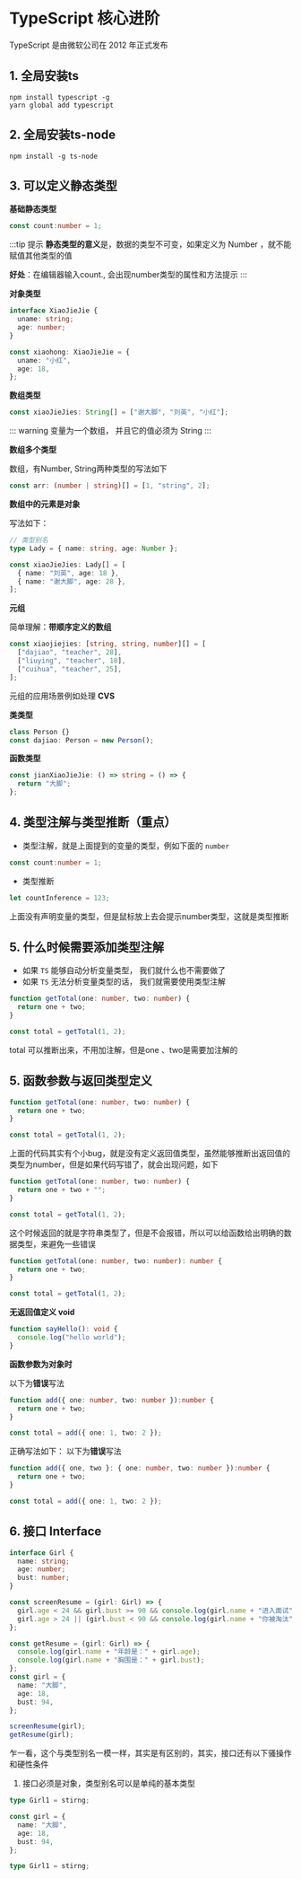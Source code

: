 # TypeScript 核心进阶


TypeScript 是由微软公司在 2012 年正式发布

## 1. 全局安装ts
```
npm install typescript -g
yarn global add typescript
```
## 2. 全局安装ts-node
```
npm install -g ts-node
```
## 3. 可以定义静态类型

**基础静态类型**

```ts
const count:number = 1;
```
:::tip 提示
**静态类型的意义**是，数据的类型不可变，如果定义为 Number ，就不能赋值其他类型的值

**好处**：在编辑器输入count., 会出现number类型的属性和方法提示
:::

**对象类型**
```ts
interface XiaoJieJie {
  uname: string;
  age: number;
}

const xiaohong: XiaoJieJie = {
  uname: "小红",
  age: 18,
};
```

**数组类型**

```ts
const xiaoJieJies: String[] = ["谢大脚", "刘英", "小红"];
```
::: warning
变量为一个数组， 并且它的值必须为 String
:::

**数组多个类型**

数组，有Number, String两种类型的写法如下
```ts
const arr: (number | string)[] = [1, "string", 2];
```

**数组中的元素是对象**

写法如下：
```ts
// 类型别名
type Lady = { name: string, age: Number };

const xiaoJieJies: Lady[] = [
  { name: "刘英", age: 18 },
  { name: "谢大脚", age: 28 },
];
```

**元组**

简单理解：**带顺序定义的数组**
```ts
const xiaojiejies: [string, string, number][] = [
  ["dajiao", "teacher", 28],
  ["liuying", "teacher", 18],
  ["cuihua", "teacher", 25],
];
```

元组的应用场景例如处理 **CVS**

**类类型**
```ts
class Person {}
const dajiao: Person = new Person();
```

**函数类型**
```ts
const jianXiaoJieJie: () => string = () => {
  return "大脚";
};
```

## 4. 类型注解与类型推断（重点）

- 类型注解，就是上面提到的变量的类型，例如下面的 `number`
```ts
const count:number = 1;
```

- 类型推断
```ts
let countInference = 123;
```

上面没有声明变量的类型，但是鼠标放上去会提示number类型，这就是类型推断

## 5. 什么时候需要添加类型注解

- 如果 `TS` 能够自动分析变量类型， 我们就什么也不需要做了
- 如果 `TS` 无法分析变量类型的话， 我们就需要使用类型注解

```ts
function getTotal(one: number, two: number) {
  return one + two;
}

const total = getTotal(1, 2);
```
total 可以推断出来，不用加注解，但是one 、two是需要加注解的

## 5. 函数参数与返回类型定义

```ts
function getTotal(one: number, two: number) {
  return one + two;
}

const total = getTotal(1, 2);
```

上面的代码其实有个小bug，就是没有定义返回值类型，虽然能够推断出返回值的类型为number，但是如果代码写错了，就会出现问题，如下
```ts
function getTotal(one: number, two: number) {
  return one + two + "";
}

const total = getTotal(1, 2);
```

这个时候返回的就是字符串类型了，但是不会报错，所以可以给函数给出明确的数据类型，来避免一些错误
```ts
function getTotal(one: number, two: number): number {
  return one + two; 
}

const total = getTotal(1, 2);
```

**无返回值定义 void**
```ts
function sayHello(): void {
  console.log("hello world");
}
```

**函数参数为对象时**

以下为**错误**写法
```ts
function add({ one: number, two: number }):number {
  return one + two;
}

const total = add({ one: 1, two: 2 });
```

正确写法如下：
以下为**错误**写法
```ts
function add({ one, two }: { one: number, two: number }):number {
  return one + two;
}

const total = add({ one: 1, two: 2 });
```

## 6. 接口 Interface

```ts
interface Girl {
  name: string;
  age: number;
  bust: number;
}

const screenResume = (girl: Girl) => {
  girl.age < 24 && girl.bust >= 90 && console.log(girl.name + "进入面试");
  girl.age > 24 || (girl.bust < 90 && console.log(girl.name + "你被淘汰"));
};

const getResume = (girl: Girl) => {
  console.log(girl.name + "年龄是：" + girl.age);
  console.log(girl.name + "胸围是：" + girl.bust);
};
const girl = {
  name: "大脚",
  age: 18,
  bust: 94,
};

screenResume(girl);
getResume(girl);
```

乍一看，这个与类型别名一模一样，其实是有区别的，其实，接口还有以下骚操作和硬性条件
1. 接口必须是对象，类型别名可以是单纯的基本类型
```ts
type Girl1 = stirng;

const girl = {
  name: "大脚",
  age: 18,
  bust: 94,
};
```
```ts
type Girl1 = stirng;
```



